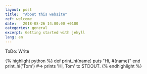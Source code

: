 ```yaml
---
layout: post
title:  "About this website"
ref: welcome
date:   2018-08-26 14:00:00 +0100
categories: general
excerpt: Getting started with jekyll
lang: en
---
```

ToDo: Write

{% highlight python %}
def print_hi(name)
  puts "Hi, #{name}"
end
print_hi('Tom')
#=> prints 'Hi, Tom' to STDOUT.
{% endhighlight %}

